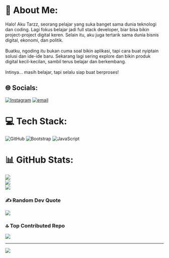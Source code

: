 # 💫 About Me:
Halo! Aku Tarzz, seorang pelajar yang suka banget sama dunia teknologi dan coding. Lagi fokus belajar jadi full stack developer, biar bisa bikin project-project digital keren. Selain itu, aku juga tertarik sama dunia bisnis digital, ekonomi, dan politik.<br><br>Buatku, ngoding itu bukan cuma soal bikin aplikasi, tapi cara buat nyiptain solusi dan ide-ide baru. Sekarang lagi sering explore dan bikin produk digital kecil-kecilan, sambil terus belajar dan berkembang.<br><br>Intinya… masih belajar, tapi selalu siap buat berproses!


## 🌐 Socials:
[![Instagram](https://img.shields.io/badge/Instagram-%23E4405F.svg?logo=Instagram&logoColor=white)](https://instagram.com/7arz.z) [![email](https://img.shields.io/badge/Email-D14836?logo=gmail&logoColor=white)](mailto:7arzz404@gmail.com) 

# 💻 Tech Stack:
![GitHub](https://img.shields.io/badge/github-%23121011.svg?style=for-the-badge&logo=github&logoColor=white) ![Bootstrap](https://img.shields.io/badge/bootstrap-%238511FA.svg?style=for-the-badge&logo=bootstrap&logoColor=white) ![JavaScript](https://img.shields.io/badge/javascript-%23323330.svg?style=for-the-badge&logo=javascript&logoColor=%23F7DF1E)
# 📊 GitHub Stats:
![](https://github-readme-stats.vercel.app/api?username=7arzz&theme=dark&hide_border=false&include_all_commits=true&count_private=false)<br/>
![](https://nirzak-streak-stats.vercel.app/?user=7arzz&theme=dark&hide_border=false)<br/>
![](https://github-readme-stats.vercel.app/api/top-langs/?username=7arzz&theme=dark&hide_border=false&include_all_commits=true&count_private=false&layout=compact)

### ✍️ Random Dev Quote
![](https://quotes-github-readme.vercel.app/api?type=horizontal&theme=radical)

### 🔝 Top Contributed Repo
![](https://github-contributor-stats.vercel.app/api?username=7arzz&limit=5&theme=dark&combine_all_yearly_contributions=true)

---
[![](https://visitcount.itsvg.in/api?id=7arzz&icon=6&color=0)](https://visitcount.itsvg.in)

<!-- Proudly created with GPRM ( https://gprm.itsvg.in ) -->
